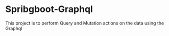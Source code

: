 # Spribgboot-Graphql
This project is to perform Query and Mutation actions on the data using the Graphql
